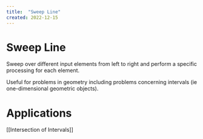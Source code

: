 ```yaml
---
title:  "Sweep Line"
created: 2022-12-15
---
```

# Sweep Line
Sweep over different input elements from left to right and perform a specific processing for each element.

Useful for problems in geometry including problems concerning intervals (ie one-dimensional geometric objects). 

# Applications
[[Intersection of Intervals]]

